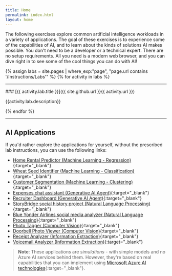 ```yaml
---
title: Home
permalink: index.html
layout: home
---
```


The following exercises explore common artificial intelligence workloads in a variety of applications. The goal of these exercises is to experience some of the capabilities of AI, and to learn about the kinds of solutions AI makes possible. You don't need to be a developer or a technical expert. There are no setup requirements. All you need is a modern web browser, and you can dive right in to see some of the cool things you can do with AI!

{% assign labs = site.pages | where_exp:"page", "page.url contains '/Instructions/Labs'" %}
{% for activity in labs  %}
<hr>
### [{{ activity.lab.title }}]({{ site.github.url }}{{ activity.url }})

{{activity.lab.description}}

{% endfor %}

<hr>

## AI Applications

If you'd rather explore the applications for yourself, without the prescribed lab instructions, you can use the following links:

- [Home Rental Predictor (Machine Learning - Regression)](https://aka.ms/rent-predictor){:target="_blank"}
- [Wheat Seed Identifier (Machine Learning - Classification)](https://aka.ms/seed-identifier){:target="_blank"}
- [Customer Segmentation (Machine Learning - Clustering)](https://aka.ms/customer-segmentation){:target="_blank"}
- [Expenses chat assistant (Generative AI Agent)](https://aka.ms/expenses-agent){:target="_blank"}
- [Recruiter Dashboard (Generative AI Agent)](https://aka.ms/resume-app){:target="_blank"}
- [StoryBridge social history project (Natural Language Processing)](https://aka.ms/story-bridge){:target="_blank"}
- [Blue Yonder Airlines social media analyzer (Natural Language Processing)](https://aka.ms/blue_yonder_social){:target="_blank"}
- [Photo Tagger (Computer Vision)](https://aka.ms/photo-tagger){:target="_blank"}
- [Doorbell Photo Viewer (Computer Vision)](https://aka.ms/doorbell){:target="_blank"}
- [Receipt Analyzer (Information Extraction)](https://aka.ms/receipt-analyzer){:target="_blank"}
- [Voicemail Analyzer (Information Extraction)](https://aka.ms/voicemail){:target="_blank"}

> **Note**: These applications are *simulations* - with simple models and no Azure AI services behind them. However, they're based on real capabilities that you can implement using [Microsoft Azure AI technologies](https://azure.microsoft.com/solutions/ai/){:target="_blank"}.
